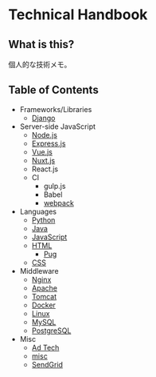 # Technical Handbook

## What is this?
個人的な技術メモ。

## Table of Contents
- Frameworks/Libraries
  - [Django](documents/django.md)
- Server-side JavaScript
  - [Node.js](documents/node.md)
  - [Express.js](documents/expressjs.md)
  - [Vue.js](documents/vue.md)
  - [Nuxt.js](documents/nuxtjs.md)
  - React.js
  - CI
    - gulp.js
    - Babel
    - [webpack](documents/webpack.md)
- Languages
  - [Python](documents/python.md)
  - [Java](documents/java.md)
  - [JavaScript](documents/js.md)
  - [HTML](documents/html.md)
    - [Pug](documents/pug.md)
  - [CSS](documents/css.md)
- Middleware
  - [Nginx](documents/nginx.md)
  - [Apache](documents/apache.md)
  - [Tomcat](documents/tomcat.md)
  - [Docker](documents/docker.md)
  - [Linux](documents/linux.md)
  - [MySQL](documents/mysql.md)
  - [PostgreSQL](documents/psql.md)
- Misc
  - [Ad Tech](documents/adtech.md)
  - [misc](documents/misc.md)
  - [SendGrid](documents/sendgrid.md)
